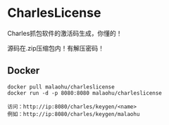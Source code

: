 # CharlesLicense

Charles抓包软件的激活码生成，你懂的！

源码在.zip压缩包内！有解压密码！



## Docker
```
docker pull malaohu/charleslicense
docker run -d -p 8080:8080 malaohu/charleslicense

访问：http://ip:8080/charles/keygen/<name>
例如：http://ip:8080/charles/keygen/malaohu
```
